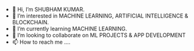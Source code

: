 - 👋 Hi, I’m SHUBHAM KUMAR.
- 👀 I’m interested in MACHINE LEARNING, ARTIFICIAL INTELLIGENCE & BLOCKCHAIN.
- 🌱 I’m currently learning MACHINE LEARNING.
- 💞️ I’m looking to collaborate on ML PROJECTS & APP DEVELOPMENT
- 📫 How to reach me .... 

<!---
shubham06082001/shubham06082001 is a ✨ special ✨ repository because its `README.md` (this file) appears on your GitHub profile.
You can click the Preview link to take a look at your changes.
--->
